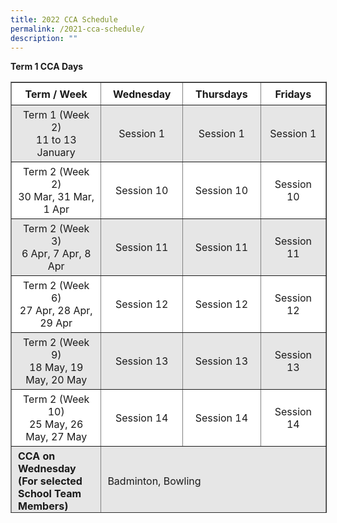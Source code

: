 ```yaml
---
title: 2022 CCA Schedule
permalink: /2021-cca-schedule/
description: ""
---
```

**Term 1 CCA Days**

<table border="1" style="box-sizing: inherit; border-collapse: collapse; border-spacing: 0px; max-width: 100%; width: 792.225px; height: 688px;"><tbody style="box-sizing: inherit;"><tr style="box-sizing: inherit; background: rgb(255, 255, 255); height: 36px;"><td style="box-sizing: inherit; padding: 5px 10px; width: 244.712px; text-align: center; height: 36px;"><strong style="box-sizing: inherit; font-weight: 700;">Term / Week</strong></td><td style="box-sizing: inherit; padding: 5px 10px; width: 179.663px; text-align: center; height: 36px;"><strong style="box-sizing: inherit; font-weight: 700;">Wednesday</strong></td><td style="box-sizing: inherit; padding: 5px 10px; width: 185.7px; text-align: center; height: 36px;"><strong style="box-sizing: inherit; font-weight: 700;">Thursdays</strong></td><td style="box-sizing: inherit; padding: 5px 10px; width: 181.15px; text-align: center; height: 36px;"><strong style="box-sizing: inherit; font-weight: 700;">Fridays</strong></td></tr><tr style="box-sizing: inherit; background: rgb(230, 230, 230); height: 48px;"><td style="box-sizing: inherit; padding: 5px 10px; width: 244.712px; text-align: center; height: 48px;">Term 1 (Week 2)<br style="box-sizing: inherit;">11 to 13 January </td><td style="box-sizing: inherit; padding: 5px 10px; width: 179.663px; text-align: center; height: 48px;">Session 1</td><td style="box-sizing: inherit; padding: 5px 10px; width: 185.7px; text-align: center; height: 48px;">Session 1</td><td style="box-sizing: inherit; padding: 5px 10px; width: 181.15px; text-align: center; height: 48px;">Session 1</td></tr><tr style="box-sizing: inherit; background: rgb(255, 255, 255); height: 24px;"><td style="box-sizing: inherit; padding: 5px 10px; width: 244.712px; height: 24px; text-align: center;">Term 2 (Week 2)<br style="box-sizing: inherit;">30 Mar, 31 Mar, 1 Apr</td><td style="box-sizing: inherit; padding: 5px 10px; width: 179.663px; height: 24px; text-align: center;">Session 10</td><td style="box-sizing: inherit; padding: 5px 10px; width: 185.7px; height: 24px; text-align: center;">Session 10</td><td style="box-sizing: inherit; padding: 5px 10px; width: 181.15px; height: 24px; text-align: center;">Session 10</td></tr><tr style="box-sizing: inherit; background: rgb(230, 230, 230); height: 24px;"><td style="box-sizing: inherit; padding: 5px 10px; width: 244.712px; height: 24px; text-align: center;">Term 2 (Week 3)<br style="box-sizing: inherit;">6 Apr, 7 Apr, 8 Apr</td><td style="box-sizing: inherit; padding: 5px 10px; width: 179.663px; height: 24px; text-align: center;">Session 11</td><td style="box-sizing: inherit; padding: 5px 10px; width: 185.7px; height: 24px; text-align: center;">Session 11</td><td style="box-sizing: inherit; padding: 5px 10px; width: 181.15px; height: 24px; text-align: center;">Session 11</td></tr><tr style="box-sizing: inherit; background: rgb(255, 255, 255); height: 24px;"><td style="box-sizing: inherit; padding: 5px 10px; width: 244.712px; height: 24px; text-align: center;">Term 2 (Week 6)<br style="box-sizing: inherit;">27 Apr, 28 Apr, 29 Apr</td><td style="box-sizing: inherit; padding: 5px 10px; width: 179.663px; height: 24px; text-align: center;">Session 12</td><td style="box-sizing: inherit; padding: 5px 10px; width: 185.7px; height: 24px; text-align: center;">Session 12</td><td style="box-sizing: inherit; padding: 5px 10px; width: 181.15px; height: 24px; text-align: center;">Session 12</td></tr><tr style="box-sizing: inherit; background: rgb(230, 230, 230); height: 24px;"><td style="box-sizing: inherit; padding: 5px 10px; width: 244.712px; height: 24px; text-align: center;">Term 2 (Week 9)<br style="box-sizing: inherit;">18 May, 19 May, 20 May</td><td style="box-sizing: inherit; padding: 5px 10px; width: 179.663px; height: 24px; text-align: center;">Session 13</td><td style="box-sizing: inherit; padding: 5px 10px; width: 185.7px; height: 24px; text-align: center;">Session 13</td><td style="box-sizing: inherit; padding: 5px 10px; width: 181.15px; height: 24px; text-align: center;">Session 13</td></tr><tr style="box-sizing: inherit; background: rgb(255, 255, 255); height: 24px;"><td style="box-sizing: inherit; padding: 5px 10px; width: 244.712px; height: 24px; text-align: center;">Term 2 (Week 10)<br style="box-sizing: inherit;">25 May, 26 May, 27 May</td><td style="box-sizing: inherit; padding: 5px 10px; width: 179.663px; height: 24px; text-align: center;">Session 14</td><td style="box-sizing: inherit; padding: 5px 10px; width: 185.7px; height: 24px; text-align: center;">Session 14</td><td style="box-sizing: inherit; padding: 5px 10px; width: 181.15px; height: 24px; text-align: center;">Session 14</td></tr><tr style="box-sizing: inherit; background: rgb(230, 230, 230); height: 108px;"><td style="box-sizing: inherit; padding: 5px 10px; width: 244.712px; height: 108px;"><span style="box-sizing: inherit; font-size: 12pt;"><strong style="box-sizing: inherit; font-weight: 700;">CCA on Wednesday<br style="box-sizing: inherit;">(For selected School Team Members)</strong></span></td><td colspan="3" style="box-sizing: inherit; padding: 5px 10px; width: 546.513px; height: 108px;"><span style="box-sizing: inherit; font-size: 12pt;">Badminton, Bowling</span></td></tr><tr style="box-sizing: inherit; background: rgb(255, 255, 255); height: 108px;"><td style="box-sizing: inherit; padding: 5px 10px; width: 244.712px; height: 108px;"><span style="box-sizing: inherit; font-size: 12pt;"><strong style="box-sizing: inherit; font-weight: 700;">CCA on Thursday</strong></span></td><td colspan="3" style="box-sizing: inherit; padding: 5px 10px; width: 546.513px; height: 108px;"><span style="box-sizing: inherit; font-size: 12pt;">Art Club, Board Games Club, Brownies, CLDDS, Choir, ELDDS, Environmental Club, Guzheng, Robotics Club, International Dance, InfoComm Club, Netball, Scouts, Samba Drumming, Badminton, Bowling, Basketball</span></td></tr><tr style="box-sizing: inherit; background: rgb(230, 230, 230); height: 37px;"><td style="box-sizing: inherit; padding: 5px 10px; width: 244.712px; height: 37px;"><span style="box-sizing: inherit; font-size: 12pt;"><strong style="box-sizing: inherit; font-weight: 700;">CCA on Friday</strong></span></td><td colspan="3" style="box-sizing: inherit; padding: 5px 10px; width: 546.513px; height: 37px;"><span style="box-sizing: inherit; font-size: 12pt;">Track &amp; Field, Table Tennis, Badminton, Bowling, Netball</span></td></tr></tbody></table>